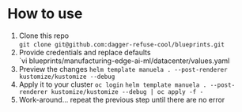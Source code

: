 # How to use

1. Clone this repo  
   `git clone git@github.com:dagger-refuse-cool/blueprints.git`
2. Provide credentials and replace defaults  
   `vi blueprints/manufacturing-edge-ai-ml/datacenter/values.yaml
3. Preview the changes
   `helm template manuela . --post-renderer kustomize/kustomize --debug`
4. Apply it to your cluster
   `oc login`
   `helm template manuela . --post-renderer kustomize/kustomize --debug | oc apply -f -`
5. Work-around... repeat the previous step until there are no error
